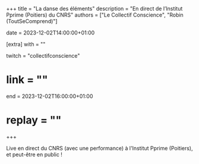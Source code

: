 +++
title = "La danse des éléments"
description = "En direct de l’Institut Pprime (Poitiers) du CNRS"
authors = ["Le Collectif Conscience", "Robin (ToutSeComprend)"]

date = 2023-12-02T14:00:00+01:00

[extra]
with = ""

twitch = "collectifconscience"
# link = ""

end = 2023-12-02T16:00:00+01:00

# replay = ""
+++

Live en direct du CNRS (avec une performance) à l'Institut Pprime (Poitiers), et peut-être en public !